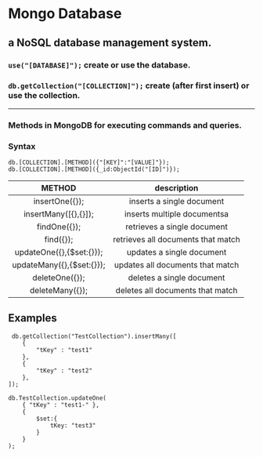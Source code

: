# Mongo Database

a NoSQL database management system.
---

### ` use("[DATABASE]"); ` create or use the database.

### ` db.getCollection("[COLLECTION]"); ` create (after first insert) or use the collection.

---

### Methods in MongoDB for executing commands and queries.

### Syntax
` db.[COLLECTION].[METHOD]({"[KEY]":"[VALUE]"}); ` <br>
` db.[COLLECTION].[METHOD]({_id:ObjectId("[ID]")}); `

| **METHOD** | description |
|:---:|:---:|
| insertOne({}); | inserts a single document |
| insertMany([{},{}]); | inserts multiple documentsa |
| findOne({}); | retrieves a single document |
| find({}); | retrieves all documents that match |
| updateOne({},{$set:{}}); | updates a single document |
| updateMany({},{$set:{}}); | updates all documents that match |
| deleteOne({}); | deletes a single document |
| deleteMany({}); | deletes all documents that match |

## Examples

```
 db.getCollection("TestCollection").insertMany([
    {
        "tKey" : "test1"        
    },
    {
        "tKey" : "test2"        
    },
]); 
```

```
db.TestCollection.updateOne(
    { "tKey" : "test1-" },
    {
        $set:{
            tKey: "test3"
        }
    }
);
```